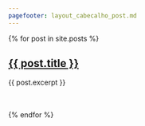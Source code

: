 ```yaml
---
pagefooter: layout_cabecalho_post.md
---
```


{% for post in site.posts %}
<h2><a href="{{ post.url }}">{{ post.title }}</a></h2>
<p>{{ post.excerpt }}</p>
<br><br>
{% endfor %}

